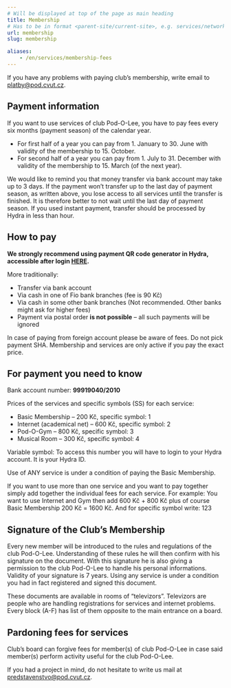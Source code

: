 ```yaml
---
# Will be displayed at top of the page as main heading
title: Membership
# Has to be in format <parent-site/current-site>, e.g. services/network (notice missing slash at the beginning)
url: membership
slug: membership

aliases:
    - /en/services/membership-fees
---
```


If you have any problems with paying club’s membership, write email to <platby@pod.cvut.cz>.

## Payment information

If you want to use services of club Pod-O-Lee, you have to pay fees every six months (payment season) of the calendar year.

- For first half of a year you can pay from 1. January to 30. June with validity of the membership to 15. October.
- For second half of a year you can pay from 1. July to 31. December with validity of the membership to 15. March (of the next year).

We would like to remind you that money transfer via bank account may take up to 3 days. If the payment won’t transfer up to the last day of payment season, as written above, you lose access to all services until the transfer is finished. It is therefore better to not wait until the last day of payment season. If you used instant payment, transfer should be processed by Hydra in less than hour.

## How to pay

**We strongly recommend using payment QR code generator in Hydra, accessible after login [HERE](https://hydra.pod.cvut.cz/membership/payments).**

More traditionally:

- Transfer via bank account
- Via cash in one of Fio bank branches (fee is 90 Kč)
- Via cash in some other bank branches (Not recommended. Other banks might ask for higher fees)
- Payment via postal order **is not possible** – all such payments will be ignored

In case of paying from foreign account please be aware of fees. Do not pick payment SHA. Membership and services are only active if you pay the exact price.

## For payment you need to know

Bank account number: **99919040/2010**

Prices of the services and specific symbols (SS) for each service:

- Basic Membership – 200 Kč, specific symbol: 1
- Internet (academical net) – 600 Kč, specific symbol: 2
- Pod-O-Gym – 800 Kč, specific symbol: 3
- Musical Room – 300 Kč, specific symbol: 4

Variable symbol: To access this number you will have to login to your Hydra account. It is your Hydra ID.

Use of ANY service is under a condition of paying the Basic Membership.

If you want to use more than one service and you want to pay together simply add together the individual fees for each service.
For example: You want to use Internet and Gym then add 600 Kč + 800 Kč plus of course Basic Membership 200 Kč = 1600 Kč. And for specific symbol write: 123

## Signature of the Club’s Membership

Every new member will be introduced to the rules and regulations of the club Pod-O-Lee. Understanding of these rules he will then confirm with his signature on the document. With this signature he is also giving a permission to the club Pod-O-Lee to handle his personal informations. Validity of your signature is 7 years. Using any service is under a condition you had in fact registered and signed this document.

These documents are available in rooms of “televizors”. Televizors are people who are handling registrations for services and internet problems. Every block (A-F) has list of them opposite to the main entrance on a board.

## Pardoning fees for services

Club’s board can forgive fees for member(s) of club Pod-O-Lee in case said member(s) perform activity useful for the club Pod-O-Lee.

If you had a project in mind, do not hesitate to write us mail at <predstavenstvo@pod.cvut.cz>.
